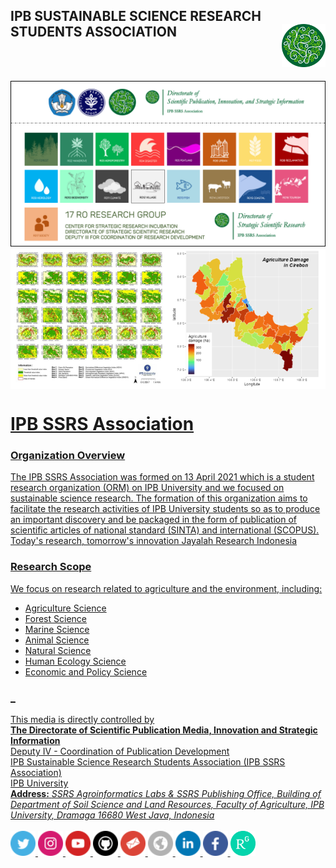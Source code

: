 ## IPB SUSTAINABLE SCIENCE RESEARCH STUDENTS ASSOCIATION <a href="https://ssrs.ipb.ac.id/"><img src="https://github.com/ipbssrs/ipbssrs/blob/693d507fb5bb54c072fa98cbe94a675ad8128b74/figure-depan/Logo2_kecil.png" align="right" width="70" />
<br />
<br />


![logo](https://github.com/ipbssrs/ipbssrs/blob/cdb6e10676bc227677b02ff79f45ec5500517bf3/17%20RO_b.png)
 <a href="https://iopscience.iop.org/article/10.1088/1755-1315/918/1/012011/meta">
  <img src="https://github.com/ipbssrs/ipbssrs/blob/eafa1f3e47d7f4bc30c6d239a0aef5d3762f2f89/figure-depan/Isatrop-peta.png" alt="Vegetation-Map" title="Vegetation Map" width="50%" align="center"/><a href="https://github.com/ipbssrs/RO7-Food"><img src="https://github.com/ipbssrs/ipbssrs/blob/eafa1f3e47d7f4bc30c6d239a0aef5d3762f2f89/figure-depan/agroloss-peta.png" alt="Agriculture-Loss" title="Agriculture Loss" width="50%" align="center"/>

# IPB SSRS Association
### Organization Overview
The IPB SSRS Association was formed on 13  April 2021 which is a student research organization (ORM) on IPB University and we focused on sustainable science research. The formation of this organization aims to facilitate the research activities of IPB University students so as to produce an important discovery and be packaged in the form of publication of scientific articles of national standard (SINTA) and international (SCOPUS). Today's research, tomorrow's innovation Jayalah Research Indonesia

### Research Scope
We focus on research related to agriculture and the environment, including:
* Agriculture Science
* Forest Science
* Marine Science
* Animal Science
* Natural Science
* Human Ecology Science
* Economic and Policy Science

### _
This media is directly controlled by 
<br /> **The Directorate of Scientific Publication Media, Innovation and Strategic Information**
<br /> Deputy IV - Coordination of Publication Development 
<br /> IPB Sustainable Science Research Students Association (IPB SSRS Association)
<br /> IPB University
<br /> **Address:** _SSRS Agroinformatics Labs & SSRS Publishing Office, Building of Department of Soil Science and Land Resources, Faculty of Agriculture, IPB University, Dramaga 16680 West Java, Indonesia_
<br /> 
<br /> <a href="https://twitter.com/ipbssrs_assoc">
  <img src="https://github.com/ipbssrs/ipbssrs/blob/9d7075b4b916601af7be6b1a809b79ca3ae9e6c5/logo-media/twitter.png" alt="Twitter" title="Twitter" width="40" height="40" /><a href="https://www.instagram.com/ipbssrs.assoc/">
  <img src="https://github.com/ipbssrs/ipbssrs/blob/9d7075b4b916601af7be6b1a809b79ca3ae9e6c5/logo-media/instagram.png" alt="instagram" title="instagram" width="40" height="40" /><a href="https://www.youtube.com/@ipbssrsassociation254">
  <img src="https://github.com/ipbssrs/ipbssrs/blob/9d7075b4b916601af7be6b1a809b79ca3ae9e6c5/logo-media/youtube.png" alt="youtube" title="youtube" width="40" height="40" /><a href="https://github.com/ipbssrs">
  <img src="https://github.com/ipbssrs/ipbssrs/blob/9d7075b4b916601af7be6b1a809b79ca3ae9e6c5/logo-media/github.png" alt="github" title="github" width="40" height="40" /><a href="ssrs@apps.ipb.ac.id">
  <img src="https://github.com/ipbssrs/ipbssrs/blob/9d7075b4b916601af7be6b1a809b79ca3ae9e6c5/logo-media/mail.png" alt="mail" title="mail" width="40" height="40" /><a href="https://ssrs.ipb.ac.id/">
  <img src="https://github.com/ipbssrs/ipbssrs/blob/9d7075b4b916601af7be6b1a809b79ca3ae9e6c5/logo-media/www.png" alt="website" title="website" width="40" height="40" /><a href="https://www.linkedin.com/company/ipb-sustainable-science-research-students-association/">
  <img src="https://github.com/ipbssrs/ipbssrs/blob/9d7075b4b916601af7be6b1a809b79ca3ae9e6c5/logo-media/linkedin.png" alt="Linkedin" title="Linkedin" width="40" height="40" /><a href="https://www.facebook.com/people/IPB-SSRS-Association/100082564195815/">
  <img src="https://github.com/ipbssrs/ipbssrs/blob/9d7075b4b916601af7be6b1a809b79ca3ae9e6c5/logo-media/facebook.png" alt="facebook" title="facebook" width="40" height="40" /><a href="https://www.researchgate.net/lab/IPB-SSRS-Association-Ipb-Ssrs-Association-2">
  <img src="https://github.com/ipbssrs/ipbssrs/blob/72c1d782bba8589d5429e8cb2426dccf50f11b6e/logo-media/1200px-ResearchGate_icon_SVG.svg.png" alt="ResearchGate" title="ResearchGate" width="40" height="40" />
  
  
  


